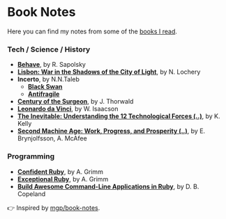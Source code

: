 # Book Notes

Here you can find my notes from some of the [books I read](https://www.goodreads.com/user/show/64517152-marek-kowalcze).

### Tech / Science / History

* **[Behave](behave.md)**, by R. Sapolsky
* **[Lisbon: War in the Shadows of the City of Light](lizbon.md)**, by N. Lochery
* **Incerto**, by N.N.Taleb
  * **[Black Swan](blackswan.md)**
  * **[Antifragile](antifragile.md)**
* **[Century of the Surgeon](century-of-the-surgeons.md)**, by J. Thorwald
* **[Leonardo da Vinci](leonardo.md)**, by W. Isaacson
* **[The Inevitable: Understanding the 12 Technological Forces (..)](inevitable.md)**, by K. Kelly
* **[Second Machine Age: Work, Progress, and Prosperity (..)](second-machine-age.md)**, by E. Brynjolfsson, A. McAfee

### Programming

* **[Confident Ruby](confident-ruby.md)**, by A. Grimm
* **[Exceptional Ruby](exceptional-ruby.md)**, by A. Grimm
* **[Build Awesome Command-Line Applications in Ruby](awesome-command-line-apps.md)**, by D. B. Copeland


:point_right: Inspired by [mgp/book-notes](https://github.com/mgp/book-notes).
